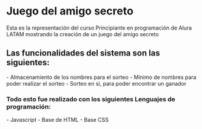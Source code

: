 <h1>Juego del amigo secreto</h1>
<p>Esta es la representación del curso Principiante en programación de Alura LATAM mostrando la creación de un juego del amigo secreto</p>

<h2>Las funcionalidades del sistema son las siguientes:</h2>
<p>- Almacenamiento de los nombres para el sorteo
- Mínimo de nombres para poder realizar el sorteo
- Sorteo en sí, para poder encontrar un ganador </p>

<h3> Todo esto fue realizado con los siguientes Lenguajes de programación:</h3>
- Javascript
- Base de HTML
- Base CSS
